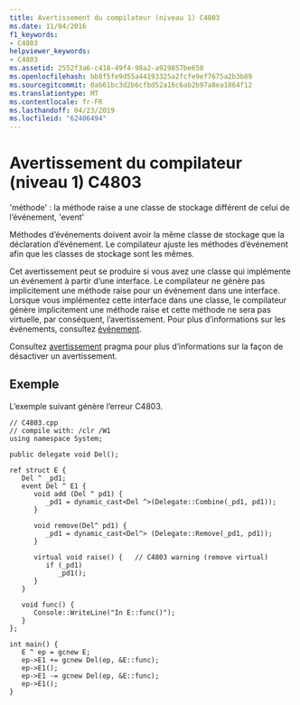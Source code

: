 ```yaml
---
title: Avertissement du compilateur (niveau 1) C4803
ms.date: 11/04/2016
f1_keywords:
- C4803
helpviewer_keywords:
- C4803
ms.assetid: 2552f3a6-c418-49f4-98a2-a929857be658
ms.openlocfilehash: bb8f5fe9d55a44193325a2fcfe9ef7675a2b3b89
ms.sourcegitcommit: 0ab61bc3d2b6cfbd52a16c6ab2b97a8ea1864f12
ms.translationtype: MT
ms.contentlocale: fr-FR
ms.lasthandoff: 04/23/2019
ms.locfileid: "62406494"
---
```

# <a name="compiler-warning-level-1-c4803"></a>Avertissement du compilateur (niveau 1) C4803

'méthode' : la méthode raise a une classe de stockage différent de celui de l’événement, 'event'

Méthodes d’événements doivent avoir la même classe de stockage que la déclaration d’événement. Le compilateur ajuste les méthodes d’événement afin que les classes de stockage sont les mêmes.

Cet avertissement peut se produire si vous avez une classe qui implémente un événement à partir d’une interface. Le compilateur ne génère pas implicitement une méthode raise pour un événement dans une interface. Lorsque vous implémentez cette interface dans une classe, le compilateur génère implicitement une méthode raise et cette méthode ne sera pas virtuelle, par conséquent, l’avertissement. Pour plus d’informations sur les événements, consultez [événement](../../extensions/event-cpp-component-extensions.md).

Consultez [avertissement](../../preprocessor/warning.md) pragma pour plus d’informations sur la façon de désactiver un avertissement.

## <a name="example"></a>Exemple

L’exemple suivant génère l’erreur C4803.

```
// C4803.cpp
// compile with: /clr /W1
using namespace System;

public delegate void Del();

ref struct E {
   Del ^ _pd1;
   event Del ^ E1 {
      void add (Del ^ pd1) {
         _pd1 = dynamic_cast<Del ^>(Delegate::Combine(_pd1, pd1));
      }

      void remove(Del^ pd1) {
         _pd1 = dynamic_cast<Del^> (Delegate::Remove(_pd1, pd1));
      }

      virtual void raise() {   // C4803 warning (remove virtual)
         if (_pd1)
            _pd1();
      }
   }

   void func() {
      Console::WriteLine("In E::func()");
   }
};

int main() {
   E ^ ep = gcnew E;
   ep->E1 += gcnew Del(ep, &E::func);
   ep->E1();
   ep->E1 -= gcnew Del(ep, &E::func);
   ep->E1();
}
```
